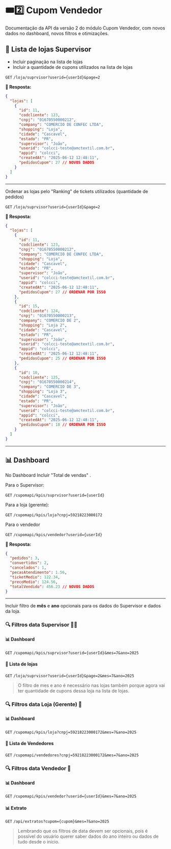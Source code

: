 # 🎟️2️⃣ Cupom Vendedor

Documentação da API da versão 2 do módulo Cupom Vendedor, com novos dados no dashboard, novos filtros e otimizações.

## 🏪 Lista de lojas Supervisor

- Incluir paginação na lista de lojas
- Incluir a quantidade de cupons utilizados na lista de lojas

`GET`
`/loja/suprvisor?userid={userId}&page=2`

**📄 Resposta:**

```json
{
  "lojas": [
    {
      "id": 11,
      "codcliente": 123,
      "cnpj": "01670550000212",
      "company": "COMERCIO DE CONFEC LTDA",
      "shopping": "Loja",
      "cidade": "Cascavel",
      "estado": "PR",
      "supervisor": "João",
      "userid": "colcci-teste@amctextil.com.br",
      "appid": "colcci",
      "createdAt": "2025-06-12 12:48:11",
      "pedidosCupom": 27 // NOVOS DADOS
    }
  ]
}
```

---

Ordenar as lojas pelo "Ranking" de tickets utilizados (quantidade de pedidos)

`GET`
`/loja/suprvisor?userid={userId}&page=2`

**📄 Resposta:**

```json
{
  "lojas": [
    {
      "id": 11,
      "codcliente": 123,
      "cnpj": "01670550000212",
      "company": "COMERCIO DE CONFEC LTDA",
      "shopping": "Loja",
      "cidade": "Cascavel",
      "estado": "PR",
      "supervisor": "João",
      "userid": "colcci-teste@amctextil.com.br",
      "appid": "colcci",
      "createdAt": "2025-06-12 12:48:11",
      "pedidosCupom": 27 // ORDENAR POR ISSO
    },
    {
      "id": 15,
      "codcliente": 124,
      "cnpj": "01670550000213",
      "company": "COMERCIO DE 2",
      "shopping": "Loja 2",
      "cidade": "Cascavel",
      "estado": "PR",
      "supervisor": "João",
      "userid": "colcci-teste@amctextil.com.br",
      "appid": "colcci",
      "createdAt": "2025-06-12 12:48:11",
      "pedidosCupom": 25 // ORDENAR POR ISSO
    },
    {
      "id": 10,
      "codcliente": 125,
      "cnpj": "01670550000214",
      "company": "COMERCIO DE 3",
      "shopping": "Loja 3",
      "cidade": "Cascavel",
      "estado": "PR",
      "supervisor": "João",
      "userid": "colcci-teste@amctextil.com.br",
      "appid": "colcci",
      "createdAt": "2025-06-12 12:48:11",
      "pedidosCupom": 18 // ORDENAR POR ISSO
    }
  ]
}
```

---

## 📊 Dashboard

No Dashboard Incluir "Total de vendas" .

Para o Supervisor:

`GET`
`/cupomapi/kpis/suprvisor?userid={userId}`

Para a loja (gerente):

`GET`
`/cupomapi/kpis/loja?cnpj=59218223000172`

Para o vendedor

`GET`
`/cupomapi/kpis/vendedor?userid={userId}`

**📄 Resposta:**

```json
{
  "pedidos": 3,
  "convertidos": 2,
  "cancelados": 1,
  "pecasAtendimento": 1.56,
  "ticketMedio": 122.34,
  "precoMedio": 124.56,
  "totalVendido": 456.23 // NOVOS DADOS
}
```

---

Incluir filtro de **mês** e **ano** opcionais para os dados do Supervisor e dados da loja.

### 🔍 Filtros data Supervisor 🧑‍💼

#### 📊 Dashboard

`GET`
`/cupomapi/kpis/suprvisor?userid={userId}&mes=7&ano=2025`

#### 🏪 Lista de lojas

`GET`
`/loja/suprvisor?userid={userId}&page=2&mes=7&ano=2025`

> O filtro de mes e ano é necessário nas lojas também porque agora vai ter quantidade de cupons dessa loja na lista de lojas.

### 🔍 Filtros data Loja (Gerente) 🏪

#### 📊 Dashboard

`GET`
`/cupomapi/kpis/loja?cnpj=59218223000172&mes=7&ano=2025`

#### 🧍 Lista de Vendedores

`GET`
`/cupomapi/vendedores?cnpj=59218223000172&mes=7&ano=2025`

### 🔍 Filtros data Vendedor 🧍

#### 📊 Dashboard

`GET`
`/cupomapi/kpis/vendedor?userid={userId}&mes=7&ano=2025`

#### 📊 Extrato

`GET`
`/api/extratos?cupom={cupom}&mes=7&ano=2025`

> Lembrando que os filtros de data devem ser opcionais, pois é possível do usuário querer saber dados do ano inteiro ou dados de tudo desde o início.
